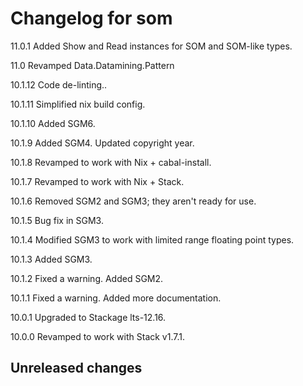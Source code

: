 # Changelog for som

11.0.1  Added Show and Read instances for SOM and SOM-like types.

11.0    Revamped Data.Datamining.Pattern

10.1.12 Code de-linting..

10.1.11 Simplified nix build config.

10.1.10 Added SGM6.

10.1.9 Added SGM4.
       Updated copyright year.

10.1.8 Revamped to work with Nix + cabal-install.

10.1.7 Revamped to work with Nix + Stack.

10.1.6 Removed SGM2 and SGM3; they aren't ready for use.

10.1.5 Bug fix in SGM3.

10.1.4 Modified SGM3 to work with limited range floating point types.

10.1.3 Added SGM3.

10.1.2 Fixed a warning.
       Added SGM2.

10.1.1 Fixed a warning.
       Added more documentation.

10.0.1 Upgraded to Stackage lts-12.16.

10.0.0 Revamped to work with Stack v1.7.1.

## Unreleased changes
